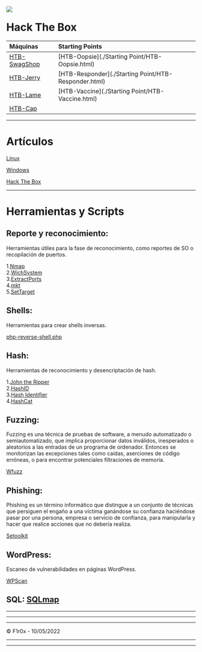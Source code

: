 <img style="float: left;" src="https://user-images.githubusercontent.com/103068924/167741228-5e4a8b11-50b0-452c-ac0b-a2c7d6e62fe5.png">

# Hack The Box

|**Máquinas**                                      |**Starting Points**                                  |
|:-------------------------------------------------|:----------------------------------------------------|
|[HTB-SwagShop](./Maquinas-HTB/HTB-SwagShop.html)  |[HTB-Oopsie](./Starting Point/HTB-Oopsie.html)       |
|[HTB-Jerry](./Maquinas-HTB/HTB-Jerry.html)        |[HTB-Responder](./Starting Point/HTB-Responder.html) |
|[HTB-Lame](./Maquinas-HTB/HTB-Lame.html)          |[HTB-Vaccine](./Starting Point/HTB-Vaccine.html)     |
|[HTB-Cap](./Maquinas-HTB/HTB-Cap.html)            |                                                     |
  
  
---
# Artículos

[Linux](./Linux/Linux.html)

[Windows](./Windows/Windows.html)

[Hack The Box](./Artículos/Artículos-HTB.html)

---

# Herramientas y Scripts 

## Reporte y reconocimiento:
Herramientas útiles para la fase de reconocimiento, como reportes de SO o recopilación de puertos.

1.[Nmap](../Herramientas_y_Scripts/Nmap.html)     
2.[WichSystem](./Herramientas_y_Scripts/WichSystem.html)    
3.[ExtractPorts](./Herramientas_y_Scripts/ExtractPorts.html)    
4.[mkt](./Herramientas_y_Scripts/mkt.html)       
5.[SetTarget](./Linux/ZSH/Settarget.html)

## Shells:
Herramientas para crear shells inversas.

[php-reverse-shell.php](./Herramientas_y_Scripts/php-reverse-shell.html)

## Hash:
Herramientas de reconocimiento y desencriptación de hash.

1.[John the Ripper](./Herramientas_y_Scripts/john_the_ripper.html)    
2.[HashID](./Herramientas_y_Scripts/HashId.html)    
3.[Hash Identifier](./Herramientas_y_Scripts/Hash-Identifier.html)    
4.[HashCat](./Herramientas_y_Scripts/HashCat.html)

## Fuzzing:
Fuzzing es una técnica de pruebas de software, a menudo automatizado o semiautomatizado, que implica proporcionar datos inválidos, inesperados o
aleatorios a las entradas de un programa de ordenador. Entonces se monitorizan las excepciones tales como caídas, aserciones de código erróneas, o
para encontrar potenciales filtraciones de memoria.

[Wfuzz](./Herramientas_y_Scripts/Wfuzz.html)

## Phishing:
Phishing es un término informático que distingue a un conjunto de técnicas que persiguen el engaño a una víctima ganándose su confianza haciéndose
pasar por una persona, empresa o servicio de confianza, para manipularla y hacer que realice acciones que no debería realiza.

[Setoolkit](./Herramientas_y_Scripts/Setoolkit.html)

## WordPress:
Escaneo de vulnerabilidades en páginas WordPress.

[WPScan](./Herramientas_y_Scripts/WPScan.html)

## SQL: [SQLmap](./Herramientas_y_Scripts/SQLmap.html)

---
---

<html lang="en">
<head>
  
</head>
<body>

<script src="https://utteranc.es/client.js"
    repo="F1r0x/gestion-comentarios"
    issue-term="pathname"
    theme="github-light"
    crossorigin="anonymous"
    async>
</script>
  
---    
  
<div class="page-foot">
  <div class="copyright">
    &copy; F1r0x - 10/05/2022
  </div>
</div><!-- CONTENT ENDS HERE -->
    
    

    
    
  </body>
</html>



---

---
